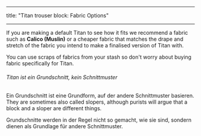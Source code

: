 - - -
title: "Titan trouser block: Fabric Options"
- - -

If you are making a default Titan to see how it fits we recommend a fabric such as **Calico (Muslin)** or a cheaper fabric that matches the drape and stretch of the fabric you intend to make a finalised version of Titan with.

You can use scraps of fabrics from your stash so don't worry about buying fabric specifically for Titan.

<Note>

###### Titan ist ein Grundschnitt, kein Schnittmuster

Ein Grundschnitt ist eine Grundform, auf der andere Schnittmuster basieren.
They are sometimes also called slopers, although purists will argue that a block and a sloper are different things.

Grundschnitte werden in der Regel nicht so gemacht, wie sie sind, sondern dienen als Grundlage für andere Schnittmuster.

</Note>
